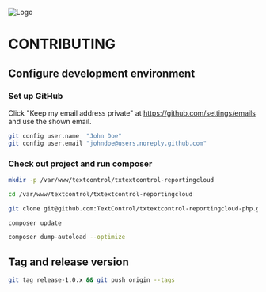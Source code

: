 ![Logo](https://raw.githubusercontent.com/TextControl/txtextcontrol-reportingcloud-php/master/media/rc_logo_512.png)

# CONTRIBUTING

## Configure development environment

### Set up GitHub

Click "Keep my email address private" at https://github.com/settings/emails and use the shown email.

```bash
git config user.name  "John Doe"
git config user.email "johndoe@users.noreply.github.com"
```

### Check out project and run composer

```bash
mkdir -p /var/www/textcontrol/txtextcontrol-reportingcloud

cd /var/www/textcontrol/txtextcontrol-reportingcloud

git clone git@github.com:TextControl/txtextcontrol-reportingcloud-php.git .

composer update

composer dump-autoload --optimize
```

## Tag and release version

```bash
git tag release-1.0.x && git push origin --tags
```